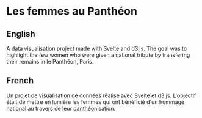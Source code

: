# Les femmes au Panthéon

## English

A data visualisation project made with Svelte and d3.js. The goal was to highlight the few women who were given a national tribute by transfering their remains in le Panthéon, Paris.

## French

Un projet de visualisation de données réalisé avec Svelte et d3.js. L'objectif était de mettre en lumière les femmes qui ont bénéficié d'un hommage national au travers de leur panthéonisation.
